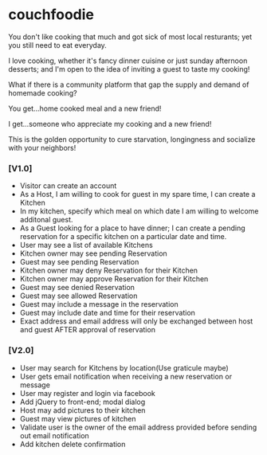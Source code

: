 couchfoodie
===========

You don't like cooking that much and got sick of most local resturants; yet you still need to eat everyday.

I love cooking, whether it's fancy dinner cuisine or just sunday afternoon desserts; and I'm open to the idea of inviting a guest to taste my cooking!

What if there is a community platform that gap the supply and demand of homemade cooking?

You get...home cooked meal and a new friend!

I get...someone who appreciate my cooking and a new friend!

This is the golden opportunity to cure starvation, longingness and socialize with your neighbors!

### [V1.0] ###
* Visitor can create an account
* As a Host, I am willing to cook for guest in my spare time, I can create a Kitchen
* In my kitchen, specify which meal on which date I am willing to welcome additonal guest.
* As a Guest looking for a place to have dinner; I can create a pending reservation for a specific kitchen on a particular date and time.
* User may see a list of available Kitchens
* Kitchen owner may see pending Reservation
* Guest may see pending Reservation
* Kitchen owner may deny Reservation for their Kitchen
* Kitchen owner may approve Reservation for their Kitchen
* Guest may see denied Reservation
* Guest may see allowed Reservation
* Guest may include a message in the reservation
* Guest may include date and time for their reservation
* Exact address and email address will only be exchanged between host and guest AFTER approval of reservation

### [V2.0] ###

* User may search for Kitchens by location(Use graticule maybe)
* User gets email notification when receiving a new reservation or message
* User may register and login via facebook
* Add jQuery to front-end; modal dialog
* Host may add pictures to their kitchen
* Guest may view pictures of kitchen
* Validate user is the owner of the email address provided before sending out email notification
* Add kitchen delete confirmation
